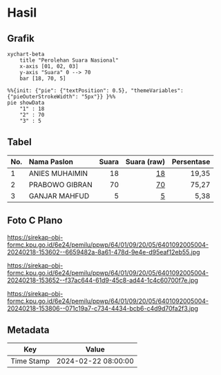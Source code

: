 # Hasil

## Grafik

```mermaid
xychart-beta
    title "Perolehan Suara Nasional"
    x-axis [01, 02, 03]
    y-axis "Suara" 0 --> 70
    bar [18, 70, 5]
```

```mermaid
%%{init: {"pie": {"textPosition": 0.5}, "themeVariables": {"pieOuterStrokeWidth": "5px"}} }%%
pie showData
    "1" : 18
    "2" : 70
    "3" : 5
```

## Tabel

| No. | Nama Paslon    | Suara | Suara (raw) | Persentase |
|:--- |:-------------- | -----:| -----------:| ----------:|
| 1   | ANIES MUHAIMIN | 18    | [18][p-1]   | 19,35      |
| 2   | PRABOWO GIBRAN | 70    | [70][p-2]   | 75,27      |
| 3   | GANJAR MAHFUD  | 5     | [5][p-3]    | 5,38       |


[p-1]: https://github.com/gigit-pemilu/pemilu-2024/blob/main/pilpres/hitung-suara/sub/64-kalimantan-timur/sub/01-paser/sub/09-batu-engau/sub/2005-riwang/sub/004-tps/sub/paslon-1.txt
[p-2]: https://github.com/gigit-pemilu/pemilu-2024/blob/main/pilpres/hitung-suara/sub/64-kalimantan-timur/sub/01-paser/sub/09-batu-engau/sub/2005-riwang/sub/004-tps/sub/paslon-2.txt
[p-3]: https://github.com/gigit-pemilu/pemilu-2024/blob/main/pilpres/hitung-suara/sub/64-kalimantan-timur/sub/01-paser/sub/09-batu-engau/sub/2005-riwang/sub/004-tps/sub/paslon-3.txt

## Foto C Plano

https://sirekap-obj-formc.kpu.go.id/6e24/pemilu/ppwp/64/01/09/20/05/6401092005004-20240218-153602--6659482a-8a61-478d-9e4e-d95eaf12eb55.jpg

https://sirekap-obj-formc.kpu.go.id/6e24/pemilu/ppwp/64/01/09/20/05/6401092005004-20240218-153652--f37ac644-61d9-45c8-ad44-1c4c60700f7e.jpg

https://sirekap-obj-formc.kpu.go.id/6e24/pemilu/ppwp/64/01/09/20/05/6401092005004-20240218-153806--071c19a7-c734-4434-bcb6-c4d9d70fa2f3.jpg


## Metadata

| Key        | Value               |
| ---------- | ------------------- |
| Time Stamp | 2024-02-22 08:00:00 |



